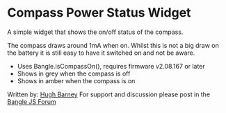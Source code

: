 # Compass Power Status Widget

A simple widget that shows the on/off status of the compass.

The compass draws around 1mA when on.  Whilst this is not a big draw
on the battery it is still easy to have it switched on and not be
aware.

- Uses Bangle.isCompassOn(), requires firmware v2.08.167 or later
- Shows in grey when the compass is off
- Shows in amber when the compass is on


Written by: [Hugh Barney](https://github.com/hughbarney) For support
and discussion please post in the [Bangle JS
Forum](http://forum.espruino.com/microcosms/1424/)
